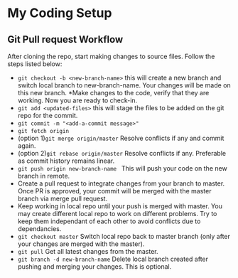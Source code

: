 # My Coding Setup
## Git Pull request Workflow
After cloning the repo, start making changes to source files. Follow the steps listed below:
* ```git checkout -b <new-branch-name>``` this will create a new branch and switch local branch to new-branch-name. Your changes will be made on this new branch.
*Make changes to the code, verify that they are working. Now you are ready to check-in.
*  ```git add <updated-files>``` this will stage the files to be added on the git repo for the commit.
* ```git commit -m "<add-a-commit message>"```
* ```git fetch origin```
* (option 1)```git merge origin/master``` Resolve conflicts if any and commit again.
* (option 2)```git rebase origin/master``` Resolve conflicts if any. Preferable as commit history remains linear.
* ```git push origin new-branch-name ``` This will push your code on the new branch in remote.
* Create a pull request to integrate changes from your branch to master. Once PR is approved, your commit will be merged with the master branch via merge pull request.
* Keep working in local repo until your push is merged with master. You may create different local repo to work on different problems. Try to keep them independant of each other to avoid conflicts due to dependancies.
* ```git checkout master``` Switch local repo back to master branch (only after your changes are merged with the master).
* ```git pull``` Get all latest changes from the master.
* ```git branch -d new-branch-name``` Delete local branch created after pushing and merging your changes. This is optional.
